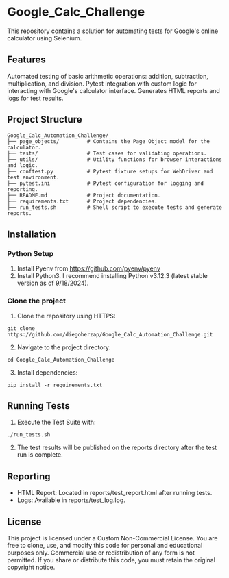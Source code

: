 # Google_Calc_Challenge
This repository contains a solution for automating tests for Google's online calculator using Selenium.

## Features
Automated testing of basic arithmetic operations: addition, subtraction, multiplication, and division.
Pytest integration with custom logic for interacting with Google's calculator interface.
Generates HTML reports and logs for test results.

## Project Structure
```
Google_Calc_Automation_Challenge/
├── page_objects/         # Contains the Page Object model for the calculator.
├── tests/                # Test cases for validating operations.
├── utils/                # Utility functions for browser interactions and logic.
├── conftest.py           # Pytest fixture setups for WebDriver and test environment.
├── pytest.ini            # Pytest configuration for logging and reporting.
├── README.md             # Project documentation.
├── requirements.txt      # Project dependencies.
├── run_tests.sh          # Shell script to execute tests and generate reports.

```
## Installation
### Python Setup
1. Install Pyenv from https://github.com/pyenv/pyenv
2. Install Python3. I recommend installing Python v3.12.3 (latest stable version as of 9/18/2024).
### Clone the project
1. Clone the repository using HTTPS:
```
git clone https://github.com/diegoherzap/Google_Calc_Automation_Challenge.git
```
2. Navigate to the project directory:
```
cd Google_Calc_Automation_Challenge
```
3. Install dependencies:
```
pip install -r requirements.txt
```
## Running Tests
1. Execute the Test Suite with:
```
./run_tests.sh
```
2. The test results will be published on the reports directory after the test run is complete.
## Reporting
* HTML Report: Located in reports/test_report.html after running tests.
* Logs: Available in reports/test_log.log.
## License
This project is licensed under a Custom Non-Commercial License. You are free to clone, use, and modify this code for personal and educational purposes only. Commercial use or redistribution of any form is not permitted. If you share or distribute this code, you must retain the original copyright notice.

